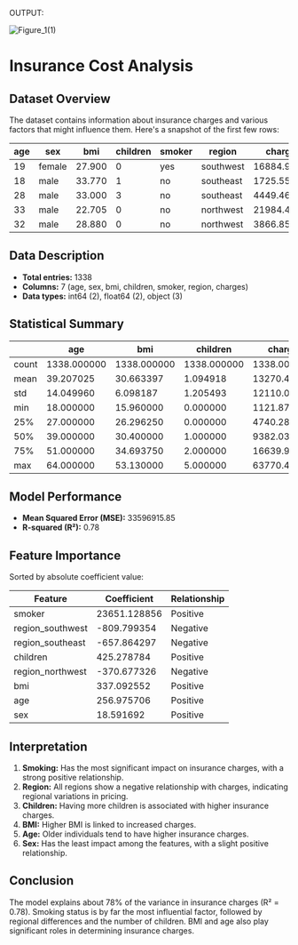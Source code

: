 OUTPUT:


![Figure_1(1)](https://github.com/user-attachments/assets/af0b77bf-f503-46ee-b81c-e85c18e7d502)


# Insurance Cost Analysis

## Dataset Overview

The dataset contains information about insurance charges and various factors that might influence them. Here's a snapshot of the first few rows:

| age | sex    | bmi   | children | smoker | region    | charges    |
|-----|--------|-------|----------|--------|-----------|------------|
| 19  | female | 27.900| 0        | yes    | southwest | 16884.92400|
| 18  | male   | 33.770| 1        | no     | southeast | 1725.55230 |
| 28  | male   | 33.000| 3        | no     | southeast | 4449.46200 |
| 33  | male   | 22.705| 0        | no     | northwest | 21984.47061|
| 32  | male   | 28.880| 0        | no     | northwest | 3866.85520 |

## Data Description

- **Total entries:** 1338
- **Columns:** 7 (age, sex, bmi, children, smoker, region, charges)
- **Data types:** int64 (2), float64 (2), object (3)

## Statistical Summary

|       | age          | bmi          | children     | charges        |
|-------|--------------|--------------|--------------|----------------|
| count | 1338.000000  | 1338.000000  | 1338.000000  | 1338.000000    |
| mean  | 39.207025    | 30.663397    | 1.094918     | 13270.422265   |
| std   | 14.049960    | 6.098187     | 1.205493     | 12110.011237   |
| min   | 18.000000    | 15.960000    | 0.000000     | 1121.873900    |
| 25%   | 27.000000    | 26.296250    | 0.000000     | 4740.287150    |
| 50%   | 39.000000    | 30.400000    | 1.000000     | 9382.033000    |
| 75%   | 51.000000    | 34.693750    | 2.000000     | 16639.912515   |
| max   | 64.000000    | 53.130000    | 5.000000     | 63770.428010   |

## Model Performance

- **Mean Squared Error (MSE):** 33596915.85
- **R-squared (R²):** 0.78

## Feature Importance

Sorted by absolute coefficient value:

| Feature          | Coefficient   | Relationship |
|------------------|---------------|--------------|
| smoker           | 23651.128856  | Positive     |
| region_southwest | -809.799354   | Negative     |
| region_southeast | -657.864297   | Negative     |
| children         | 425.278784    | Positive     |
| region_northwest | -370.677326   | Negative     |
| bmi              | 337.092552    | Positive     |
| age              | 256.975706    | Positive     |
| sex              | 18.591692     | Positive     |

## Interpretation

1. **Smoking:** Has the most significant impact on insurance charges, with a strong positive relationship.
2. **Region:** All regions show a negative relationship with charges, indicating regional variations in pricing.
3. **Children:** Having more children is associated with higher insurance charges.
4. **BMI:** Higher BMI is linked to increased charges.
5. **Age:** Older individuals tend to have higher insurance charges.
6. **Sex:** Has the least impact among the features, with a slight positive relationship.

## Conclusion

The model explains about 78% of the variance in insurance charges (R² = 0.78). Smoking status is by far the most influential factor, followed by regional differences and the number of children. BMI and age also play significant roles in determining insurance charges.

